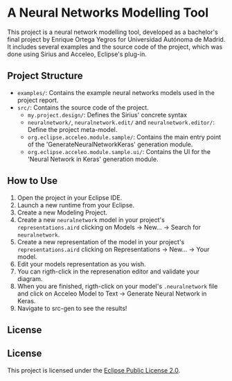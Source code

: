 # A Neural Networks Modelling Tool

This project is a neural network modelling tool, developed as a bachelor's final project by Enrique Ortega Yegros for Universidad Autónoma de Madrid. It includes several examples and the source code of the project, which was done using Sirius and Acceleo, Eclipse's plug-in. 

## Project Structure

- `examples/`: Contains the example neural networks models used in the project report.
- `src/`: Contains the source code of the project.
  - `my.project.design/`: Defines the Sirius' concrete syntax
  - `neuralnetwork/`, `neuralnetwork.edit/` and `neuralnetwork.editor/`: Define the project meta-model.
  - `org.eclipse.acceleo.module.sample/`: Contains the main entry point of the 'GenerateNeuralNetworkKeras' generation module.
  - `org.eclipse.acceleo.module.sample.ui/`: Contains the UI for the 'Neural Network in Keras' generation module.

## How to Use

1. Open the project in your Eclipse IDE.
2. Launch a new runtime from your Eclipse.
3. Create a new Modeling Project.
4. Create a new `neuralnetwork` model in your project's `representations.aird` clicking on Models &rarr; New... &rarr; Search for `neuralnetwork`.
5. Create a new representation of the model in your project's `representations.aird` clicking on Representations &rarr; New... &rarr; Your model.
6. Edit your models representation as you wish.
7. You can rigth-click in the represenation editor and validate your diagram.
8. When you are finished, rigth-click on your model's `.neuralnetwork` file and click on Acceleo Model to Text &rarr; Generate Neural Network in Keras.
9. Navigate to src-gen to see the results!


## License

## License

This project is licensed under the [Eclipse Public License 2.0](https://www.eclipse.org/legal/epl-2.0/).